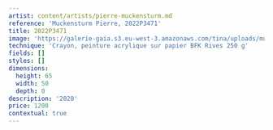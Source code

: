 ```yaml
---
artist: content/artists/pierre-muckensturm.md
reference: 'Muckensturm Pierre, 2022P3471'
title: 2022P3471
image: 'https://galerie-gaia.s3.eu-west-3.amazonaws.com/tina/uploads/muckensturm-pierre/pierre muckensturm 2022P3471 copie.jpg'
technique: 'Crayon, peinture acrylique sur papier BFK Rives 250 g'
fields: []
styles: []
dimensions:
  height: 65
  width: 50
  depth: 0
description: '2020'
price: 1200
contextual: true
---
```


